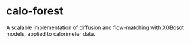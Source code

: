 # calo-forest
A scalable implementation of diffusion and flow-matching with XGBosot models, applied to calorimeter data.
